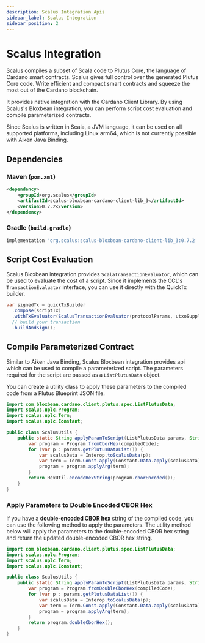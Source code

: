 ```yaml
---
description: Scalus Integration Apis
sidebar_label: Scalus Integration
sidebar_position: 2
---
```


# Scalus Integration

[Scalus](https://github.com/nau/scalus) compiles a subset of Scala code to Plutus Core, the language of Cardano smart contracts.
Scalus gives full control over the generated Plutus Core code. Write efficient and compact smart contracts and squeeze the most out of the Cardano blockchain.

It provides native integration with the Cardano Client Library. By using Scalus's Bloxbean integration, you can perform
script cost evaluation and compile parameterized contracts.

Since Scalus is written in Scala, a JVM language, it can be used on all supported platforms, including Linux arm64, which is not currently possible with Aiken Java Binding.

## Dependencies

### Maven (`pom.xml`)

```xml
<dependency>
    <groupId>org.scalus</groupId>
    <artifactId>scalus-bloxbean-cardano-client-lib_3</artifactId>
    <version>0.7.2</version>
</dependency>
```

### Gradle (`build.gradle`)

```groovy
implementation 'org.scalus:scalus-bloxbean-cardano-client-lib_3:0.7.2'
```

## Script Cost Evaluation

Scalus Bloxbean integration provides `ScalaTransactionEvaluator`, which can be used to evaluate the cost of a script.
Since it implements the CCL's `TransactionEvaluator` interface, you can use it directly with the QuickTx builder.

```java
var signedTx = quickTxBuilder
  .compose(scriptTx)
  .withTxEvaluator(ScalusTransactionEvaluator(protocolParams, utxoSupplier))
  // build your transaction
  .buildAndSign();
```

## Compile Parameterized Contract

Similar to Aiken Java Binding, Scalus Bloxbean integration provides api which can be used to 
compile a parameterized script. The parameters required for the script are passed as a `ListPlutusData` object.

You can create a utility class to apply these parameters to the compiled code from a Plutus Blueprint JSON file.

```java
import com.bloxbean.cardano.client.plutus.spec.ListPlutusData;
import scalus.uplc.Program;
import scalus.uplc.Term;
import scalus.uplc.Constant;

public class ScalusUtils {
    public static String applyParamToScript(ListPlutusData params, String compiledCode) {
        var program = Program.fromCborHex(compiledCode);
        for (var p : params.getPlutusDataList()) {
            var scalusData = Interop.toScalusData(p);
            var term = Term.Const.apply(Constant.Data.apply(scalusData));
            program = program.applyArg(term);
        }
        return HexUtil.encodeHexString(program.cborEncoded());
    }
}
```

### Apply Parameters to Double Encoded CBOR Hex

If you have a **double-encoded CBOR hex** string of the compiled code, you can use the following method to apply the parameters.
The utility method below will apply the parameters to the double-encoded CBOR hex string and return the updated double-encoded CBOR hex string.

```java
import com.bloxbean.cardano.client.plutus.spec.ListPlutusData;
import scalus.uplc.Program;
import scalus.uplc.Term;
import scalus.uplc.Constant;

public class ScalusUtils {
    public static String applyParamToScript(ListPlutusData params, String compiledCode) {
        var program = Program.fromDoubleCborHex(compiledCode);
        for (var p : params.getPlutusDataList()) {
            var scalusData = Interop.toScalusData(p);
            var term = Term.Const.apply(Constant.Data.apply(scalusData));
            program = program.applyArg(term);
        }
        return program.doubleCborHex();
    }
}
```
